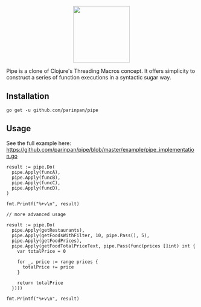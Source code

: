 <p align="center"> 
	<img src="https://user-images.githubusercontent.com/14908455/107840608-caf6a700-6de6-11eb-813d-24dbc1e63981.png" width="150"/>
</p>

Pipe is a clone of Clojure's Threading Macros concept. It offers simplicity to construct a series of function executions in a syntactic sugar way.

## Installation
```
go get -u github.com/parinpan/pipe
```

## Usage
See the full example here: https://github.com/parinpan/pipe/blob/master/example/pipe_implementation.go
```golang
result := pipe.Do(
  pipe.Apply(funcA),
  pipe.Apply(funcB),
  pipe.Apply(funcC),
  pipe.Apply(funcD),
)

fmt.Printf("%+v\n", result)

// more advanced usage

result := pipe.Do(
  pipe.Apply(getRestaurants),
  pipe.Apply(getFoodsWithFilter, 10, pipe.Pass(), 5),
  pipe.Apply(getFoodPrices),
  pipe.Apply(getFoodTotalPriceText, pipe.Pass(func(prices []int) int {
    var totalPrice = 0

    for _, price := range prices {
      totalPrice += price
    }

    return totalPrice
  })))

fmt.Printf("%+v\n", result)
```
